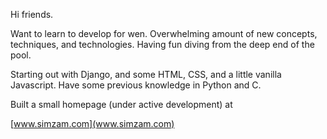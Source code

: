 Hi friends.

Want to learn to develop for wen. Overwhelming amount of new concepts, techniques, and technologies. Having fun diving from the deep end of the pool. 

Starting out with Django, and some HTML, CSS, and a little vanilla Javascript. Have some previous knowledge in Python and C. 

Built a small homepage (under active development) at 

[www.simzam.com](www.simzam.com)

<!---
simzam/simzam is a ✨ special ✨ repository because its `README.md` (this file) appears on your GitHub profile.
You can click the Preview link to take a look at your changes.
--->
